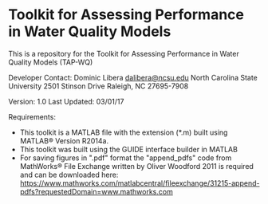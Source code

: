 # Toolkit for Assessing Performance in Water Quality Models
This is a repository for the Toolkit for Assessing Performance in Water Quality Models (TAP-WQ) 

Developer Contact:
Dominic Libera
dalibera@ncsu.edu
North Carolina State University
2501 Stinson Drive Raleigh, NC 27695-7908

Version: 1.0 	Last Updated: 03/01/17

Requirements:
-	This toolkit is a MATLAB file with the extension (*.m) built using MATLAB® Version R2014a.
-	This toolkit was built using the GUIDE interface builder in MATLAB
-	For saving figures in ".pdf" format the "append_pdfs" code from MathWorks® File Exchange written by Oliver Woodford 2011 is required and can be downloaded here: https://www.mathworks.com/matlabcentral/fileexchange/31215-append-pdfs?requestedDomain=www.mathworks.com

